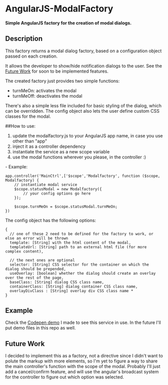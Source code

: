 AngularJS-ModalFactory
======================

#### Simple AngularJS factory for the creation of modal dialogs.

## Description
This factory returns a modal dialog factory, based on a configuration object passed on each creation. 

It allows the developer to show/hide notification dialogs to the user. See the [Future Work](#future-work) for soon to be implemented features.

The created factory just provides two simple functions:

* turnMeOn: activates the modal
* turnMeOff: deactivates the modal

There's also a simple less file included for basic styling of the dialog, which can be overridden.
The config object also lets the user define custom CSS classes for the modal.

##How to use:

1. update the modalfactory.js to your AngularJS app name, in case you use other than "app"
2. inject it as a controller dependency
3. instantiate the service as a new scope variable
4. use the modal functions wherever you please, in the controller :)


\- Example:
 	
 	app.controller('MainCtrl',['$scope','Modalfactory', function ($scope, Modalfactory) {
        // instantiate modal service
        $scope.statusModal = new Modalfactory({
            // your config options go here
        });
    
        $scope.turnMeOn = $scope.statusModal.turnMeOn;    
    })


The config object has the following options:


	{
	  // one of these 2 need to be defined for the factory to work, or else an error will be thrown
	  template: [String] with the html content of the modal,
	  templateUrl: [String] path to an external html file (for more complex content),

	  // the next ones are optional
	  selector: [String] CSS selector for the container on which the dialog should be prepended,
	  useOverlay: [boolean] whether the dialog should create an overlay over the rest of the page,
	  baseClass: [String] dialog CSS class name,
	  containerClass: [String] dialog container CSS class name,
	  overlayDivClass : [String] overlay div CSS class name *
	}
	
## Example
Check the [Codepen demo](http://codepen.io/capelo/pen/wKeEA "click here to see the Codepen demo") I made to see this service in use.
In the future I'll put demo files in this repo as well.

## Future Work
I decided to implement this as a factory, not a directive since I didn't want to polute the markup with more elements, so I'm yet to figure a way to share the main controller's function with the scope of the modal. Probably I'll just add a cancel/confirm feature, and will use the angular's broadcast system for the controller to figure out which option was selected.
